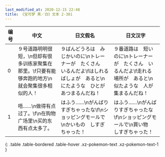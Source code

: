 ```yaml
---
last_modified_at: 2020-12-15 22:48
title: 《宝可梦 黑／白》文本 2-381
---
```

| 编号 | 中文 | 日文假名 | 日文汉字 |
| ---- | ---- | ---- | --- |
| 0 | ９号道路明明很短，\n但却有很多训练家聚集在那里。\f只要有能够奔跑的地方\n就会聚集很多相似的人！ | ９ばんどうろは　みじかいのに\nトレーナーが　たくさん　いるんだよ\fはしれる　ばしょが　あると\nにたような　ひとが　あつまるんだね！ | ９番道路は　短いのに\nトレーナーが　たくさん　いるんだよ\f走れる　場所が　あると\n似たような　人が　集まるんだね！ |
| 1 | 唔……\n做得有点过了。\f\n在购物广场里\n买的东西有点太多了。 | はふう……\nがんばりすぎちゃったな\f\nショッピングモールで\nかいもの　しすぎちゃった！ | はふう……\nがんばりすぎちゃったな\f\nショッピングモールで\n買い物　しすぎちゃった！ |
{: .table .table-bordered .table-hover .xz-pokemon-text .xz-pokemon-text-1 }